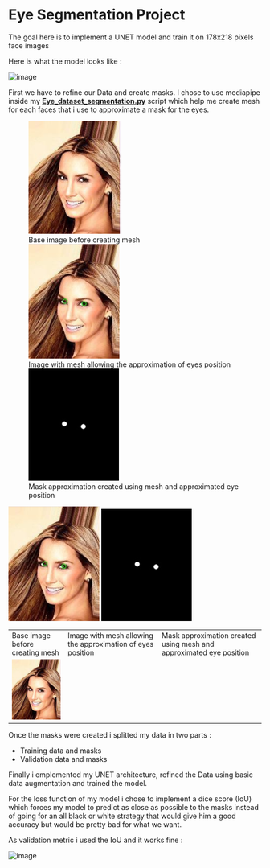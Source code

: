 # Eye Segmentation Project

The goal here is to implement a UNET model and train it on 178x218 pixels face images

Here is what the model looks like :

![image](https://github.com/Shifoue/Portfolio/assets/69169567/8eb8587b-0d9d-498c-9255-be0b518b7f7e)

First we have to refine our Data and create masks. I chose to use mediapipe inside my **[Eye_dataset_segmentation.py](https://github.com/Shifoue/Portfolio/blob/main/Eye_Segmentation_Project/Eye_dataset_segmentation.py)** script which help me create mesh for each faces that i use to approximate a mask for the eyes.

<figure> 
  <img src="head1_nomask.PNG" alt="..."/> <figcaption>Base image before creating mesh</figcaption> 
  <img src="head1_nomask_mediapipe.PNG" alt="..."/> <figcaption>Image with mesh allowing the approximation of eyes position</figcaption> 
  <img src="Head1_mask.PNG" alt="..."/> <figcaption>Mask approximation created using mesh and approximated eye position</figcaption>
</figure>

<table>
  <tr>
    <td>Base image before creating mesh</td>
     <td>Image with mesh allowing the approximation of eyes position</td>
     <td>Mask approximation created using mesh and approximated eye position</td>
  </tr>
  <tr>
    <td><img src="head1_nomask.PNG"/></td>
  <rd><img src="head1_nomask_mediapipe.PNG"/></td>
  <rd><img src="Head1_mask.PNG"/></td>
  </tr>
 </table>

Once the masks were created i splitted my data in two parts :
  - Training data and masks
  - Validation data and masks

Finally i emplemented my UNET architecture, refined the Data using basic data augmentation and trained the model.

For the loss function of my model i chose to implement a dice score (IoU) which forces my model to predict as close as possible to the masks instead of going for an all black or white strategy that would give him a good accuracy but would be pretty bad for what we want.

As validation metric i used the IoU and it works fine :

![image](https://github.com/Shifoue/Portfolio/assets/69169567/67614430-a71b-46a7-b3ad-2127fe637bfc)

